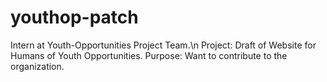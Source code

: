 # youthop-patch
Intern at Youth-Opportunities Project Team.\n
Project: Draft of Website for Humans of Youth Opportunities.
Purpose: Want to contribute to the organization. 
